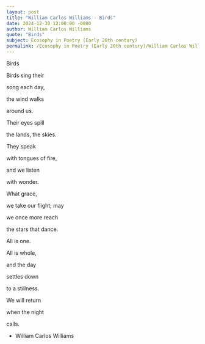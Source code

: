 ```yaml
---
layout: post
title: "William Carlos Williams - Birds"
date: 2024-12-30 12:00:00 -0000
author: William Carlos Williams
quote: "Birds"
subject: Ecosophy in Poetry (Early 20th century)
permalink: /Ecosophy in Poetry (Early 20th century)/William Carlos Williams/William Carlos Williams - Birds
---
```


Birds

Birds sing their

song each day,

the wind walks

around us.

Their eyes spill

the lands, the skies.

They speak

with tongues of fire,

and we listen

with wonder.

What grace,

we take our flight; may

we once more reach

the stars that dance.

All is one.

All is whole,

and the day

settles down

to a stillness.

We will return

when the night

calls.

- William Carlos Williams
